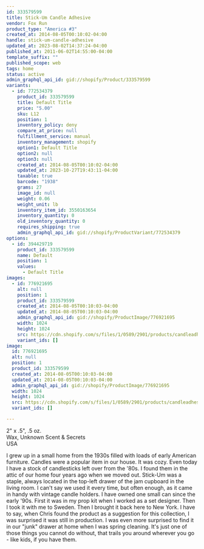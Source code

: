 ```yaml
---
id: 333579599
title: Stick-Um Candle Adhesive
vendor: Fox Run
product_type: "America #3"
created_at: 2014-08-05T00:10:02-04:00
handle: stick-um-candle-adhesive
updated_at: 2023-08-02T14:37:24-04:00
published_at: 2011-06-02T14:55:00-04:00
template_suffix: ""
published_scope: web
tags: home
status: active
admin_graphql_api_id: gid://shopify/Product/333579599
variants:
  - id: 772534379
    product_id: 333579599
    title: Default Title
    price: "5.00"
    sku: L12
    position: 1
    inventory_policy: deny
    compare_at_price: null
    fulfillment_service: manual
    inventory_management: shopify
    option1: Default Title
    option2: null
    option3: null
    created_at: 2014-08-05T00:10:02-04:00
    updated_at: 2023-10-27T19:43:11-04:00
    taxable: true
    barcode: "1938"
    grams: 27
    image_id: null
    weight: 0.06
    weight_unit: lb
    inventory_item_id: 3550163654
    inventory_quantity: 0
    old_inventory_quantity: 0
    requires_shipping: true
    admin_graphql_api_id: gid://shopify/ProductVariant/772534379
options:
  - id: 394429719
    product_id: 333579599
    name: Default
    position: 1
    values:
      - Default Title
images:
  - id: 776921695
    alt: null
    position: 1
    product_id: 333579599
    created_at: 2014-08-05T00:10:03-04:00
    updated_at: 2014-08-05T00:10:03-04:00
    admin_graphql_api_id: gid://shopify/ProductImage/776921695
    width: 1024
    height: 1024
    src: https://cdn.shopify.com/s/files/1/0589/2901/products/candleadhesive.jpeg?v=1407211803
    variant_ids: []
image:
  id: 776921695
  alt: null
  position: 1
  product_id: 333579599
  created_at: 2014-08-05T00:10:03-04:00
  updated_at: 2014-08-05T00:10:03-04:00
  admin_graphql_api_id: gid://shopify/ProductImage/776921695
  width: 1024
  height: 1024
  src: https://cdn.shopify.com/s/files/1/0589/2901/products/candleadhesive.jpeg?v=1407211803
  variant_ids: []

---
```


2" x .5", .5 oz.  
Wax, Unknown Scent & Secrets  
USA

I grew up in a small home from the 1930s filled with loads of early American furniture. Candles were a popular item in our house. It was cozy. Even today I have a stock of candlesticks left over from the '80s. I found them in the attic of our home four years ago when we moved out. Stick-Um was a staple, always located in the top-left drawer of the jam cupboard in the living room. I can't say we used it every time, but often enough, as it came in handy with vintage candle holders. I have owned one small can since the early '90s. First it was in my prop kit when I worked as a set designer. Then I took it with me to Sweden. Then I brought it back here to New York. I have to say, when Chris found the product as a suggestion for this collection, I was surprised it was still in production. I was even more surprised to find it in our "junk" drawer at home when I was spring cleaning. It's just one of those things you cannot do without, that trails you around wherever you go - like kids, if you have them.